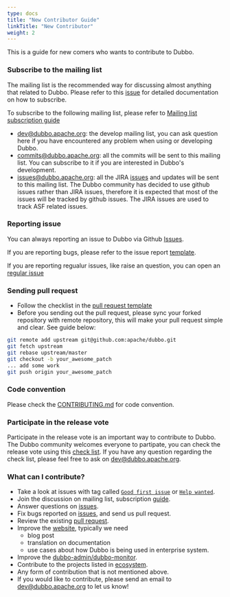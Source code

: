 ```yaml
---
type: docs
title: "New Contributor Guide"
linkTitle: "New Contributor"
weight: 2
---
```


This is a guide for new comers who wants to contribute to Dubbo.

### Subscribe to the mailing list

The mailing list is the recommended way for discussing almost anything that related to Dubbo. Please refer to this [issue](https://github.com/apache/dubbo/issues/1393) for detailed documentation on how to subscribe.

To subscribe to the following mailing list, please refer to [Mailing list subscription guide](/en/docs/contribution-guidelines/contributor/mailing-list-subscription-guide_dev)

* dev@dubbo.apache.org: the develop mailing list, you can ask question here if you have encountered any problem when using or developing Dubbo.
* commits@dubbo.apache.org: all the commits will be sent to this mailing list. You can subscribe to it if you are interested in Dubbo's development.
* issues@dubbo.apache.org: all the JIRA [issues](https://issues.apache.org/jira/projects/DUBBO/issues) and updates will be sent to this mailing list. The Dubbo community has decided to use github issues rather than JIRA issues, therefore it is expected that most of the issues will be tracked by github issues. The JIRA issues are used to track ASF related issues.


### Reporting issue

You can always reporting an issue to Dubbo via Github [Issues](https://github.com/apache/dubbo/issues).

If you are reporting bugs, please refer to the issue report [template](https://github.com/apache/dubbo/issues/new?template=dubbo-issue-report-template.md).

If you are reporting regualur issues, like raise an question, you can open an [regular issue](https://github.com/apache/dubbo/issues/new)

### Sending pull request

* Follow the checklist in the [pull request template](https://github.com/apache/dubbo/blob/master/PULL_REQUEST_TEMPLATE.md)
* Before you sending out the pull request, please sync your forked repository with remote repository, this will make your pull request simple and clear. See guide below:

```sh
git remote add upstream git@github.com:apache/dubbo.git
git fetch upstream
git rebase upstream/master
git checkout -b your_awesome_patch
... add some work
git push origin your_awesome_patch
```

### Code convention

Please check the [CONTRIBUTING.md](https://github.com/apache/dubbo/blob/master/CONTRIBUTING.md) for code convention.

### Participate in the release vote

Participate in the release vote is an important way to contribute to Dubbo. The Dubbo community welcomes everyone to partipate, you can check the release vote using this [check list](https://wiki.apache.org/incubator/IncubatorReleaseChecklist).
If you have any question regarding the check list, please feel free to ask on dev@dubbo.apache.org.


### What can I contribute?

* Take a look at issues with tag called [`Good first issue`](https://github.com/apache/dubbo/issues?q=is%3Aopen+is%3Aissue+label%3A%22good+first+issue%22) or [`Help wanted`](https://github.com/apache/dubbo/issues?q=is%3Aopen+is%3Aissue+label%3A%22help+wanted%22).
* Join the discussion on mailing list, subscription [guide](https://github.com/apache/dubbo/wiki/Mailing-list-subscription-guide).
* Answer questions on [issues](https://github.com/apache/dubbo/issues).
* Fix bugs reported on [issues](https://github.com/apache/dubbo/issues), and send us pull request.
* Review the existing [pull request](https://github.com/apache/dubbo/pulls).
* Improve the [website](https://github.com/apache/dubbo-website), typically we need
  * blog post
  * translation on documentation
  * use cases about how Dubbo is being used in enterprise system.
* Improve the [dubbo-admin/dubbo-monitor](https://github.com/apache/dubbo-admin).
* Contribute to the projects listed in [ecosystem](https://github.com/dubbo).
* Any form of contribution that is not mentioned above.
* If you would like to contribute, please send an email to dev@dubbo.apache.org to let us know!
